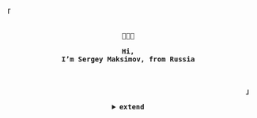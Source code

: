 <!-- Profile -->
<p align="left"><strong><samp>「</samp></strong></p>
    <p align="center">
      <samp><br>
            <b>
             👋👋👋
             <br>
             <br>
             Hi, 
        <br>
             I’m Sergey Maksimov, from Russia
        <br>
        <br>
        <br>
       
<p align="right"><strong><samp>」</samp></strong></p>

<details align="center">
<summary><samp>extend</samp></summary>

<h2></h2><br>
 
<p align="center">
    <samp>
      <a href="https://t.me/serjmaks" target="_blank"><img alt="Instagram" src="https://img.shields.io/badge/Telegram-%23FF4500.svg?style=for-the-badge&logo=telegram&logoColor=white"></a>
      <a href="https://discord.com/users/431125732576722969" target="_blank"><img alt="Discord" src="https://img.shields.io/badge/Discord-%237289DA.svg?style=for-the-badge&logo=discord&logoColor=white"></a></a>
      <a href="(mailto:sergeymaksimov1993@gmail.com" target="_blank"><img alt="Gmail" src="https://img.shields.io/badge/Gmail-D14836?style=for-the-badge&logo=Gmail&logoColor=white">   
      </a></a>
      <h2></h2><br>
    </samp>
</p>

<p align="center">
    <samp>
<details>
  <summary>profile Stats</summary>
  <br/> 
    <img alt="GitHub Stats" src="src="https://github-readme-stats.vercel.app/apiusername=serjmaks&
         show_icons=true&include_all_commits=true&count_private=true&hide=issues&hide_border=true&theme=nord"/>
  <br/>
</details>

~ serjmaks ~
